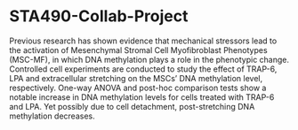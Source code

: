 # STA490-Collab-Project

Previous research has shown evidence that mechanical stressors lead to the activation of Mesenchymal Stromal Cell Myofibroblast Phenotypes (MSC-MF), in which DNA methylation plays a role in the phenotypic change. Controlled cell experiments are conducted to study the effect of TRAP-6, LPA and extracellular stretching on the MSCs’ DNA methylation level, respectively. One-way ANOVA and post-hoc comparison tests show a notable increase in DNA methylation levels for cells treated with TRAP-6 and LPA. Yet possibly due to cell detachment, post-stretching DNA methylation decreases.
